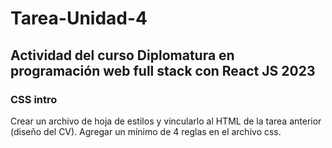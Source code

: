 # Tarea-Unidad-4

## Actividad del curso Diplomatura en programación web full stack con React JS 2023

### CSS intro

Crear un archivo de hoja de estilos y vincularlo al HTML de la tarea anterior (diseño del CV). Agregar un mínimo de 4 reglas en el archivo css. 
